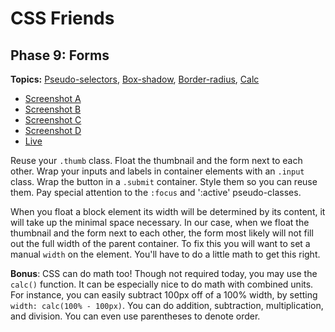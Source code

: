 # CSS Friends

## Phase 9: Forms

**Topics:**
[Pseudo-selectors][t-pseudo-selectors], [Box-shadow][t-box-shadow],
[Border-radius][t-border-radius], [Calc][t-calc]

- [Screenshot A][ss-09-a]
- [Screenshot B][ss-09-b]
- [Screenshot C][ss-09-c]
- [Screenshot D][ss-09-d]
- [Live][live-09]

Reuse your `.thumb` class. Float the thumbnail and the form next to each
other. Wrap your inputs and labels in container elements with an
`.input` class. Wrap the button in a `.submit` container. Style them so
you can reuse them. Pay special attention to the `:focus` and ':active'
pseudo-classes.

When you float a block element its width will be determined by its
content, it will take up the minimal space necessary. In our case, when
we float the thumbnail and the form next to each other, the form most
likely will not fill out the full width of the parent container. To fix
this you will want to set a manual `width` on the element. You'll have
to do a little math to get this right.

**Bonus**: CSS can do math too! Though not required today, you may use the
`calc()` function. It can be especially nice to do math with combined
units. For instance, you can easily subtract 100px off of a 100%
width, by setting `width: calc(100% - 100px)`. You can do addition,
subtraction, multiplication, and division. You can even use
parentheses to denote order.

[ss-09-a]: http://assets.aaonline.io/fullstack/html-css/micro-projects/css-friends/docs/screenshots/09-forms-a.png
[ss-09-b]: http://assets.aaonline.io/fullstack/html-css/micro-projects/css-friends/docs/screenshots/09-forms-b.png
[ss-09-c]: http://assets.aaonline.io/fullstack/html-css/micro-projects/css-friends/docs/screenshots/09-forms-c.png
[ss-09-d]: http://assets.aaonline.io/fullstack/html-css/micro-projects/css-friends/docs/screenshots/09-forms-d.png
[live-09]: http://appacademy.github.io/css-friends/solution/09-forms.html
[t-calc]: https://developer.mozilla.org/en-US/docs/Web/CSS/calc
[t-border-radius]: https://developer.mozilla.org/en-US/docs/Web/CSS/border-radius
[t-pseudo-selectors]: http://css-tricks.com/pseudo-class-selectors/
[t-box-shadow]: https://developer.mozilla.org/en-US/docs/Web/CSS/box-shadow
